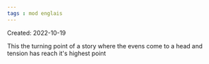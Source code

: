 ```yaml
---
tags : mod englais
---
```

Created: 2022-10-19 

This the turning point of a story where the evens come to a head and tension has reach it's highest point